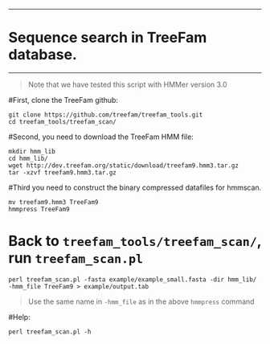 - - -
# Sequence search in TreeFam database.
- - -

> Note that we have tested this script with HMMer version 3.0


#First, clone the TreeFam github:

```
git clone https://github.com/treefam/treefam_tools.git
cd treefam_tools/treefam_scan/
```

#Second, you need to download the TreeFam HMM file:

```
mkdir hmm_lib
cd hmm_lib/
wget http://dev.treefam.org/static/download/treefam9.hmm3.tar.gz
tar -xzvf treefam9.hmm3.tar.gz
```

#Third you need to construct the binary compressed datafiles for hmmscan.

```
mv treefam9.hmm3 TreeFam9
hmmpress TreeFam9
```

# Back to `treefam_tools/treefam_scan/`, run `treefam_scan.pl`

```
perl treefam_scan.pl -fasta example/example_small.fasta -dir hmm_lib/ -hmm_file TreeFam9 > example/output.tab
```

> Use the same name in `-hmm_file` as in the above `hmmpress` command

#Help:

```
perl treefam_scan.pl -h
```

